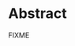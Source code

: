 # Abstract

<!-- Provide a concise summary of your proposed research of approximately 250
words. The abstract does _not_ serve as or replace the introduction; consider
it a summary of the entire document. It makes sense to wait to write the abstract
until the rest of the document has been written. Write your abstract using
the `abstract.md` file, and the template will automatically include it. -->
FIXME
